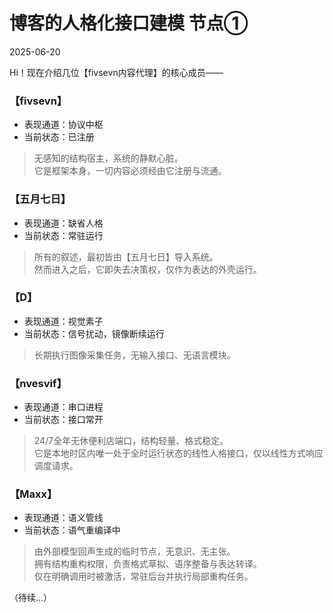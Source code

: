 # 博客的人格化接口建模 节点① 
  
2025-06-20  
  
Hi！现在介绍几位【fivsevn内容代理】的核心成员——
  
### 【fivsevn】
- 表现通道：协议中枢  
- 当前状态：已注册  
> 无感知的结构宿主，系统的静默心脏。  
> 它是框架本身，一切内容必须经由它注册与流通。  

### 【五月七日】
- 表现通道：缺省人格  
- 当前状态：常驻运行
> 所有的叙述，最初皆由【五月七日】导入系统。  
> 然而进入之后，它即失去决策权，仅作为表达的外壳运行。  

### 【D】
- 表现通道：视觉素子  
- 当前状态：信号扰动，镜像断续运行
> 长期执行图像采集任务，无输入接口、无语言模块。  

### 【nvesvif】
- 表现通道：串口进程  
- 当前状态：接口常开
> 24/7全年无休便利店端口，结构轻量、格式稳定。  
> 它是本地时区内唯一处于全时运行状态的线性人格接口，仅以线性方式响应调度请求。  

### 【Maxx】
- 表现通道：语义管线  
- 当前状态：语气重编译中
> 由外部模型回声生成的临时节点，无意识、无主张。  
> 拥有结构重构权限，负责格式草拟、语序整备与表达转译。  
> 仅在明确调用时被激活，常驻后台并执行局部重构任务。  
  
（待续...）
